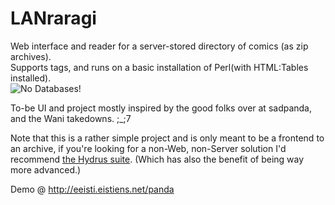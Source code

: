 LANraragi
============

Web interface and reader for a server-stored directory of comics (as zip archives).  
Supports tags, and runs on a basic installation of Perl(with HTML:Tables installed).  
![No Databases!](http://a.pomf.se/okalua.png "")

To-be UI and project mostly inspired by the good folks over at sadpanda, and the Wani takedowns. ;_;7

Note that this is a rather simple project and is only meant to be a frontend to an archive, if you're looking for a non-Web, non-Server solution I'd recommend [the Hydrus suite](http://github.com/hydrusnetwork).
(Which has also the benefit of being way more advanced.)


Demo @ http://eeisti.eistiens.net/panda